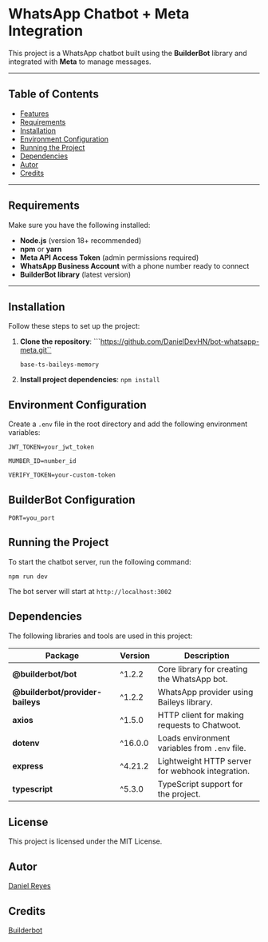 # WhatsApp Chatbot + Meta Integration

This project is a WhatsApp chatbot built using the **BuilderBot** library and integrated with **Meta** to manage messages.

---

## **Table of Contents**

- [Features](#features)
- [Requirements](#requirements)
- [Installation](#installation)
- [Environment Configuration](#environment-configuration)
- [Running the Project](#running-the-project)
- [Dependencies](#dependencies)
- [Autor](#autor)
- [Credits](#credits)

---

## **Requirements**

Make sure you have the following installed:

- **Node.js** (version 18+ recommended)
- **npm** or **yarn**
- **Meta API Access Token** (admin permissions required)
- **WhatsApp Business Account** with a phone number ready to connect
- **BuilderBot library** (latest version)

---

## **Installation**

Follow these steps to set up the project:

1. **Clone the repository**:
   ```https://github.com/DanielDevHN/bot-whatsapp-meta.git``

   ```base-ts-baileys-memory```

2. **Install project dependencies**:
   ```npm install```


## **Environment Configuration**

Create a ```.env``` file in the root directory and add the following environment variables:

```JWT_TOKEN=your_jwt_token```

```MUMBER_ID=number_id```

```VERIFY_TOKEN=your-custom-token```               

## BuilderBot Configuration
```PORT=you_port```                                      

## Running the Project

To start the chatbot server, run the following command:

```npm run dev```

The bot server will start at ```http://localhost:3002```

## Dependencies

The following libraries and tools are used in this project:

| **Package**                         | **Version** | **Description**                                     |
|-------------------------------------|-------------|----------------------------------------------------|
| **@builderbot/bot**                 | ^1.2.2      | Core library for creating the WhatsApp bot.        |
| **@builderbot/provider-baileys**    | ^1.2.2      | WhatsApp provider using Baileys library.           |
| **axios**                           | ^1.5.0      | HTTP client for making requests to Chatwoot.       |
| **dotenv**                          | ^16.0.0     | Loads environment variables from `.env` file.      |
| **express**                         | ^4.21.2     | Lightweight HTTP server for webhook integration.   |
| **typescript**                      | ^5.3.0      | TypeScript support for the project.                |


## License

This project is licensed under the MIT License.

## Autor

[Daniel Reyes](mailto:dangrereyes@gmail.com)

## Credits

[Builderbot](https://www.builderbot.app/)